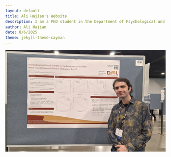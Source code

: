 ```yaml
---
layout: default
title: Ali Hajian's Website
description: I am a PhD student in the Department of Psychological and Brain Sciences at the University of Massachusetts Amherst. My research focuses on the role morality plays in conflict between groups of people, both in the past and present. I am also interested in how people use moral reasoning to justify their actions, and how this can lead to conflict or resolution.
author: Ali Hajian
date: 8/6/2025
theme: jekyll-theme-cayman
---
```

![ali-hajiann](assets\images\SPSP2025resized.jpg)
